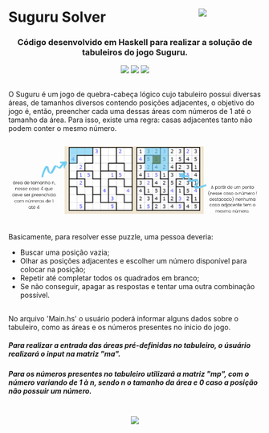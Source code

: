 # Suguru Solver  <img align="right" src="https://cdn-icons-png.flaticon.com/512/5732/5732078.png" width="125px"></h1>
<h3 align="center">Código desenvolvido em Haskell para realizar a solução de tabuleiros do jogo Suguru.</h3>


<div align="center">
  <img href="https://github.com/Covalsqy" target="_blank" src="https://img.shields.io/badge/Gabriel Bergmann-GitHub?color=262626&style=for-the-badge&logo=github&logoColor=white">
  <img href="https://github.com/larigr" target="_blank" src="https://img.shields.io/badge/Larissa Gremelmaier-GitHub?color=262626&style=for-the-badge&logo=github&logoColor=white">
  <img href="https://github.com/robertorozario" target="_blank" src="https://img.shields.io/badge/Roberto Rozário-GitHub?color=262626&style=for-the-badge&logo=github&logoColor=white">
</div>


##
O Suguru é um jogo de quebra-cabeça lógico cujo tabuleiro possui diversas áreas, de tamanhos diversos contendo posições adjacentes, o objetivo do jogo é, então, preencher cada uma dessas áreas com números de 1 até o tamanho da área. Para isso, existe uma regra: casas adjacentes tanto não podem conter o mesmo número.
<div align="center">
  <img align="center" src="./assets/instrucao.png"/>
</div>

##

Basicamente, para resolver esse puzzle, uma pessoa deveria:
* Buscar uma posição vazia;
* Olhar as posições adjacentes e escolher um número disponível para colocar na posição;
* Repetir até completar todos os quadrados em branco;
* Se não conseguir, apagar as respostas e tentar uma outra combinação possível.

##

No arquivo 'Main.hs' o usuário poderá informar alguns dados sobre o tabuleiro, como as áreas e os números presentes no ínicio do jogo.
<h5>Para realizar a entrada das áreas pré-definidas no tabuleiro, o úsuário realizará o input na matriz "ma".</h5>
<h5>Para os números presentes no tabuleiro utilizará a matriz "mp", com o número variando de 1 à n, sendo n o tamanho da área e 0 caso a posição não possuir um número.</h5>

#

<div align="center">
  <img href="https://www.haskell.org/" target="_blank" align="center" src="https://img.shields.io/badge/Haskell-5D4F85?style=for-the-badge&logo=haskell&logoColor=white" width="200px">
</div>
